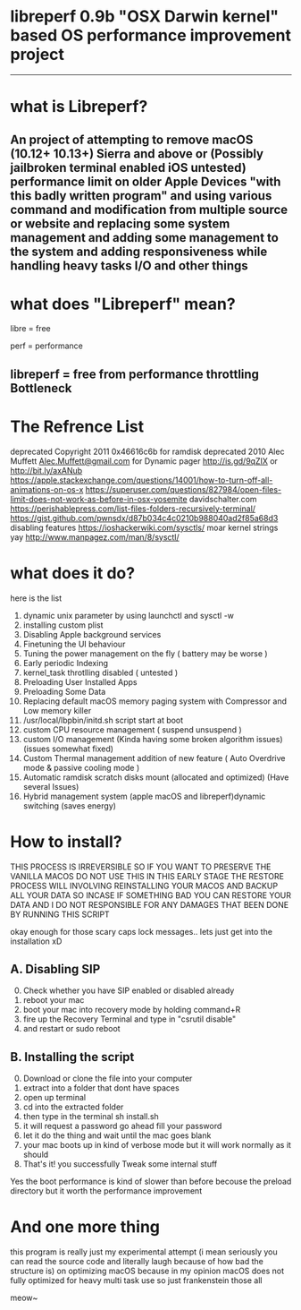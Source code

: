 # libreperf 0.9b "OSX Darwin kernel" based OS performance improvement project
------------
# what is Libreperf?
An project of attempting to remove macOS (10.12+ 10.13+) Sierra and above or (Possibly jailbroken terminal enabled iOS untested) performance limit on older Apple Devices "with this badly written program" and using various command and modification from multiple source or website and replacing some system management and adding some management to the system and adding responsiveness while handling heavy tasks I/O and other things
------------
# what does "Libreperf" mean?
libre = free

perf = performance

libreperf = free from performance throttling Bottleneck
------------
# The Refrence List

deprecated Copyright 2011  0x46616c6b for ramdisk 
deprecated 2010 Alec Muffett Alec.Muffett@gmail.com for Dynamic pager
http://is.gd/9qZIX or http://bit.ly/axANub
https://apple.stackexchange.com/questions/14001/how-to-turn-off-all-animations-on-os-x
https://superuser.com/questions/827984/open-files-limit-does-not-work-as-before-in-osx-yosemite
davidschalter.com
https://perishablepress.com/list-files-folders-recursively-terminal/
https://gist.github.com/pwnsdx/d87b034c4c0210b988040ad2f85a68d3 disabling features
https://ioshackerwiki.com/sysctls/ moar kernel strings yay
http://www.manpagez.com/man/8/sysctl/


# what does it do?
here is the list

1. dynamic unix parameter by using launchctl and sysctl -w
2. installing custom plist
3. Disabling Apple background services
4. Finetuning the UI behaviour 
5. Tuning the power management on the fly ( battery may be worse )
6. Early periodic Indexing
7. kernel_task throtlling disabled ( untested )
8. Preloading User Installed Apps
9. Preloading Some Data
10. Replacing default macOS memory paging system with Compressor and Low memory killer 
11. /usr/local/lbpbin/initd.sh script start at boot
12. custom CPU resource management ( suspend unsuspend )
13. custom I/O management (Kinda having some broken algorithm issues)(issues somewhat fixed)
14. Custom Thermal management addition of new feature ( Auto Overdrive mode & passive cooling mode )
15. Automatic ramdisk scratch disks mount (allocated and optimized) (Have several Issues)
16. Hybrid management system (apple macOS and libreperf)dynamic switching (saves energy)

# How to install?

THIS PROCESS IS IRREVERSIBLE SO IF YOU WANT TO PRESERVE THE VANILLA MACOS DO NOT USE THIS
IN THIS EARLY STAGE THE RESTORE PROCESS WILL INVOLVING REINSTALLING YOUR MACOS
AND BACKUP ALL YOUR DATA SO INCASE IF SOMETHING BAD YOU CAN RESTORE YOUR DATA
AND I DO NOT RESPONSIBLE FOR ANY DAMAGES THAT BEEN DONE BY RUNNING THIS SCRIPT

okay enough for those scary caps lock messages.. lets just get into the installation xD

A. Disabling SIP
----------
0. Check whether you have SIP enabled or disabled already
1. reboot your mac
2. boot your mac into recovery mode by holding command+R
3. fire up the Recovery Terminal and type in "csrutil disable"
4. and restart or sudo reboot

B. Installing the script
----------
0. Download or clone the file into your computer
1. extract into a folder that dont have spaces
2. open up terminal
3. cd into the extracted folder
4. then type in the terminal sh install.sh
5. it will request a password go ahead fill your password
6. let it do the thing and wait until the mac goes blank
7. your mac boots up in kind of verbose mode but it will work normally as it should
8. That's it! you successfully Tweak some internal stuff

Yes the boot performance is kind of slower than before becouse the preload directory but it worth the performance improvement

# And one more thing
this program is really just my experimental attempt (i mean seriously you can read the source code and literally laugh because of how bad the structure is) on optimizing macOS because in my opinion macOS does not fully optimized for heavy multi task use so just frankenstein those all


meow~
